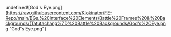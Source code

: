 undefined![God's Eye.png](https://raw.githubusercontent.com/Klokinator/FE-Repo/main/BGs,%20Interface%20Elements/Battle%20Frames%20&%20Backgrounds/(Tatutachang%7D%20Battle%20Backgrounds/God's%20Eye.png "God's Eye.png")